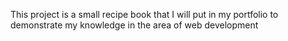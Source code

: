 This project is a small recipe book that I will put in my portfolio to demonstrate my knowledge in the area of ​​web development

